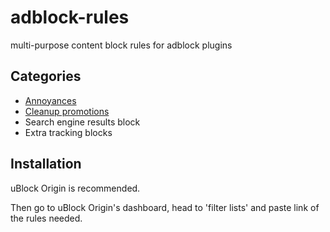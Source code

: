 # adblock-rules
multi-purpose content block rules for adblock plugins

## Categories
- [Annoyances](./annoyances.txt)
- [Cleanup promotions](./cleanup.txt)
- Search engine results block
- Extra tracking blocks

## Installation
uBlock Origin is recommended.

Then go to uBlock Origin's dashboard, head to 'filter lists' and paste link of the rules needed.